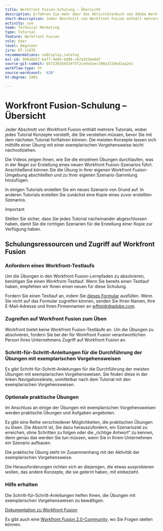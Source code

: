 ```yaml
---
title: Workfront Fusion-Schulung – Übersicht
description: Erfahren Sie mehr über das Aktivitätenbuch von Adobe Workfront Fusion und darüber, wie Sie ein Workfront-Konto für einen Testlauf erhalten.
short-description: Jeder Abschnitt von Workfront Fusion enthält mehrere Tutorials, wobei jedes Tutorial Konzepte vorstellt, die Sie verstehen müssen, bevor Sie mit dem nächsten Tutorial fortfahren können.
activity: use
team: Technical Marketing
type: Tutorial
feature: Workfront Fusion
role: User
level: Beginner
jira: KT-11035
recommendations: noDisplay,catalog
exl-id: 998abb57-baff-4ebb-bd90-c67a553ee8d7
source-git-commit: b57236354534f5f2cede5aec308a3210ed1aa2e1
workflow-type: ht
source-wordcount: '420'
ht-degree: 100%

---
```


# Workfront Fusion-Schulung – Übersicht

Jeder Abschnitt von Workfront Fusion enthält mehrere Tutorials, wobei jedes Tutorial Konzepte vorstellt, die Sie verstehen müssen, bevor Sie mit dem nächsten Tutorial fortfahren können. Die meisten Konzepte lassen sich mithilfe einer Übung mit einer exemplarischen Vorgehensweise leicht nachvollziehen.

Die Videos zeigen Ihnen, wie Sie die einzelnen Übungen durchlaufen, was in der Regel zur Erstellung eines neuen Workfront Fusion-Szenarios führt. Anschließend können Sie die Übung in Ihrer eigenen Workfront Fusion-Umgebung abschließen und zu Ihrer eigenen Szenario-Sammlung hinzufügen.

In einigen Tutorials erstellen Sie ein neues Szenario von Grund auf. In anderen Tutorials erstellen Sie zunächst eine Kopie eines zuvor erstellten Szenarios.

>[!IMPORTANT]
>
>Stellen Sie sicher, dass Sie jedes Tutorial nacheinander abgeschlossen haben, damit Sie die richtigen Szenarien für die Erstellung einer Kopie zur Verfügung haben.

## Schulungsressourcen und Zugriff auf Workfront Fusion

### Anfordern eines Workfront-Testlaufs

Um die Übungen in den Workfront Fusion-Lernpfaden zu absolvieren, benötigen Sie einen Workfront-Testlauf. Wenn Sie bereits einen Testlauf haben, empfehlen wir Ihnen einen neuen für diese Schulung.

Fordern Sie einen Testlauf an, indem Sie [dieses Formular](https://forms.office.com/r/f1J8HRGrNY) ausfüllen. Wenn Sie nicht auf das Formular zugreifen können, senden Sie Ihren Namen, Ihre E-Mail-Adresse und Ihren Firmennamen an wfttstdr@adobe.com.

### Zugreifen auf Workfront Fusion zum Üben

Workfront bietet keine Workfront Fusion-Testläufe an. Um die Übungen zu absolvieren, fordern Sie bei der für Workfront Fusion verantwortlichen Person Ihres Unternehmens Zugriff auf Workfront Fusion an.

### Schritt-für-Schritt-Anleitungen für die Durchführung der Übungen mit exemplarischen Vorgehensweisen

Es gibt Schritt-für-Schritt-Anleitungen für die Durchführung der meisten Übungen mit exemplarischen Vorgehensweisen. Sie finden diese in der linken Navigationsleiste, unmittelbar nach dem Tutorial mit den exemplarischen Vorgehensweisen.

### Optionale praktische Übungen

Im Anschluss an einige der Übungen mit exemplarischen Vorgehensweisen werden praktische Übungen und Aufgaben angeboten.

Es gibt eine Reihe verschiedener Möglichkeiten, die praktischen Übungen zu lösen. Die Absicht ist, Sie dazu herauszufordern, ein Szenarioziel zu erreichen, ohne Schritten zu folgen oder die „richtige Antwort“ zu kennen, denn genau das werden Sie tun müssen, wenn Sie in Ihrem Unternehmen ein Szenario aufbauen.

Die praktische Übung steht im Zusammenhang mit der Aktivität der exemplarischen Vorgehensweise.

Die Herausforderungen richten sich an diejenigen, die etwas ausprobieren wollen, das andere Konzepte, die sie gelernt haben, mit einbezieht.

### Hilfe erhalten

Die Schritt-für-Schritt-Anleitungen helfen Ihnen, die Übungen mit exemplarischen Vorgehensweisen zu bewältigen.

[Dokumentation zu Workfront Fusion](https://experienceleague.adobe.com/docs/workfront/using/adobe-workfront-fusion/workfront-fusion-2.html?lang=de)

Es gibt auch eine [Workfront Fusion 2.0-Community](https://experienceleaguecommunities.adobe.com/t5/workfront-fusion-2-0/ct-p/workfront-fusion-2?profile.language=de), wo Sie Fragen stellen können.
